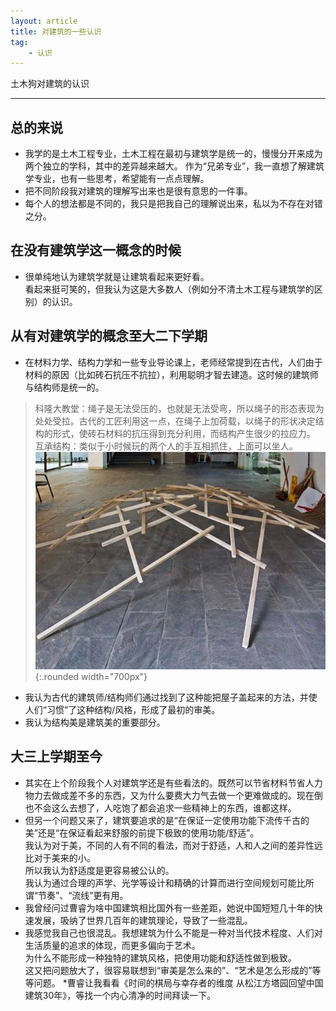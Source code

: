 ```yaml
---
layout: article
title: 对建筑的一些认识
tag:
    - 认识
---
```


土木狗对建筑的认识

<!--more-->

---

## 总的来说

* 我学的是土木工程专业，土木工程在最初与建筑学是统一的，慢慢分开来成为两个独立的学科，其中的差异越来越大。
作为“兄弟专业”，我一直想了解建筑学专业，也有一些思考，希望能有一点点理解。
* 把不同阶段我对建筑的理解写出来也是很有意思的一件事。<br>
* 每个人的想法都是不同的，我只是把我自己的理解说出来，私以为不存在对错之分。

## 在没有建筑学这一概念的时候

* 很单纯地认为建筑学就是让建筑看起来更好看。<br>
看起来挺可笑的，但我认为这是大多数人（例如分不清土木工程与建筑学的区别）的认识。

## 从有对建筑学的概念至大二下学期

* 在材料力学、结构力学和一些专业导论课上，老师经常提到在古代，人们由于材料的原因（比如砖石抗压不抗拉），利用聪明才智去建造。这时候的建筑师与结构师是统一的。
> 科隆大教堂：绳子是无法受压的，也就是无法受弯，所以绳子的形态表现为处处受拉。古代的工匠利用这一点，在绳子上加荷载，以绳子的形状决定结构的形式，使砖石材料的抗压得到充分利用，而结构产生很少的拉应力。<br>
> 互承结构：类似于小时候玩的两个人的手互相抓住，上面可以坐人。
![Image](/assets/images/architecture.jpg){:.rounded width="700px"}

* 我认为古代的建筑师/结构师们通过找到了这种能把屋子盖起来的方法，并使人们“习惯”了这种结构/风格，形成了最初的审美。<br>
* 我认为结构美是建筑美的重要部分。

## 大三上学期至今

* 其实在上个阶段我个人对建筑学还是有些看法的。既然可以节省材料节省人力物力去做成差不多的东西，又为什么要费大力气去做一个更难做成的。现在倒也不会这么去想了，人吃饱了都会追求一些精神上的东西，谁都这样。
* 但另一个问题又来了，建筑要追求的是“在保证一定使用功能下流传千古的美”还是“在保证看起来舒服的前提下极致的使用功能/舒适”。<br>
我认为对于美，不同的人有不同的看法，而对于舒适，人和人之间的差异性远比对于美来的小。<br>
所以我认为舒适度是更容易被公认的。<br>
我认为通过合理的声学、光学等设计和精确的计算而进行空间规划可能比所谓“节奏”、“流线”更有用。
* 我曾经问过曹睿为啥中国建筑相比国外有一些差距，她说中国短短几十年的快速发展，吸纳了世界几百年的建筑理论，导致了一些混乱。
* 我感觉我自己也很混乱。我想建筑为什么不能是一种对当代技术程度、人们对生活质量的追求的体现，而更多偏向于艺术。<br>
为什么不能形成一种独特的建筑风格，把使用功能和舒适性做到极致。<br>
这又把问题放大了，很容易联想到“审美是怎么来的”、“艺术是怎么形成的”等等问题。
*曹睿让我看看《时间的棋局与幸存者的维度 从松江方塔园回望中国建筑30年》，等找一个内心清净的时间拜读一下。


